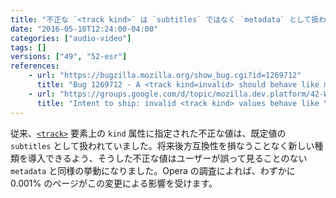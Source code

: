 ```yaml
---
title: "不正な `<track kind>` は `subtitles` ではなく `metadata` として扱われます"
date: "2016-05-10T12:24:00-04:00"
categories: ["audio-video"]
tags: []
versions: ["49", "52-esr"]
references:
    - url: "https://bugzilla.mozilla.org/show_bug.cgi?id=1269712"
      title: "Bug 1269712 - A <track kind=invalid> should behave like metadata, not subtitles"
    - url: "https://groups.google.com/d/topic/mozilla.dev.platform/42-W463M4Ig/discussion"
      title: "Intent to ship: invalid <track kind> values behave like \"metadata\", not \"subtitles\""
---
```

従来、[`<track>`](https://developer.mozilla.org/docs/Web/HTML/Element/track) 要素上の `kind` 属性に指定された不正な値は、既定値の `subtitles` として扱われていました。将来後方互換性を損なうことなく新しい種類を導入できるよう、そうした不正な値はユーザーが誤って見ることのない `metadata` と同様の挙動になりました。Opera の調査によれば、わずかに 0.001% のページがこの変更による影響を受けます。
